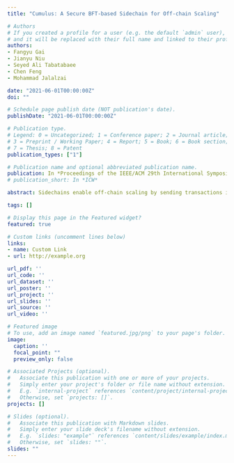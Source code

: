 ```yaml
---
title: "Cumulus: A Secure BFT-based Sidechain for Off-chain Scaling"

# Authors
# If you created a profile for a user (e.g. the default `admin` user), write the username (folder name) here 
# and it will be replaced with their full name and linked to their profile.
authors:
- Fangyu Gai
- Jianyu Niu
- Seyed Ali Tabatabaee
- Chen Feng
- Mohammad Jalalzai

date: "2021-06-01T00:00:00Z"
doi: ""

# Schedule page publish date (NOT publication's date).
publishDate: "2021-06-01T00:00:00Z"

# Publication type.
# Legend: 0 = Uncategorized; 1 = Conference paper; 2 = Journal article;
# 3 = Preprint / Working Paper; 4 = Report; 5 = Book; 6 = Book section;
# 7 = Thesis; 8 = Patent
publication_types: ["1"]

# Publication name and optional abbreviated publication name.
publication: In *Proceedings of the IEEE/ACM 29th International Symposium on Quality of Service (IWQoS)*
# publication_short: In *ICW*

abstract: Sidechains enable off-chain scaling by sending transactions in a private network rather than broadcasting them in the public blockchain (i.e., the mainchain) network. To this end, classic Byzantine fault-tolerant (BFT) consensus protocols such as PBFT seem an excellent fit to fuel sidechains for their permissioned settings and inherent robustness. However, designing a secure and efficient BFT-based sidechain protocol remains an open challenge.This paper presents Cumulus, a novel BFT-based sidechain framework for blockchains to achieve off-chain scaling without compromising any security and efficiency properties of both sides’ consensus protocols. Cumulus encompasses a novel cryptographic sortition algorithm called Proof-of-Wait to fairly select sidechain nodes to communicate with the mainchain in an efficient and decentralized manner. To further reduce the operational cost, Cumulus provides an optimistic checkpointing approach in which the mainchain will not verify checkpoints unless disputes happen. Meanwhile, end-users enjoy a two-step withdrawal protocol, ensuring that they can safely collect assets back to the mainchain without relying on the BFT committee. Our experiments show that Cumulus sidechains outperform ZK-Rollup, another promising sidechain construction, achieving one and two orders of magnitude improvement in throughput and latency while retaining comparable operational cost.

tags: []

# Display this page in the Featured widget?
featured: true

# Custom links (uncomment lines below)
links:
- name: Custom Link
- url: http://example.org

url_pdf: ''
url_code: ''
url_dataset: ''
url_poster: ''
url_project: ''
url_slides: ''
url_source: ''
url_video: ''

# Featured image
# To use, add an image named `featured.jpg/png` to your page's folder. 
image:
  caption: ''
  focal_point: ""
  preview_only: false

# Associated Projects (optional).
#   Associate this publication with one or more of your projects.
#   Simply enter your project's folder or file name without extension.
#   E.g. `internal-project` references `content/project/internal-project/index.md`.
#   Otherwise, set `projects: []`.
projects: []

# Slides (optional).
#   Associate this publication with Markdown slides.
#   Simply enter your slide deck's filename without extension.
#   E.g. `slides: "example"` references `content/slides/example/index.md`.
#   Otherwise, set `slides: ""`.
slides: ""
---
```

